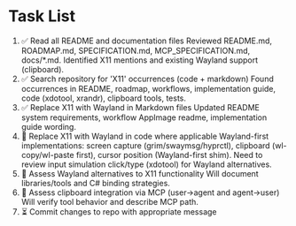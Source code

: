 # Task List

1. ✅ Read all README and documentation files
Reviewed README.md, ROADMAP.md, SPECIFICATION.md, MCP_SPECIFICATION.md, docs/*.md. Identified X11 mentions and existing Wayland support (clipboard).
2. ✅ Search repository for 'X11' occurrences (code + markdown)
Found occurrences in README, roadmap, workflows, implementation guide, code (xdotool, xrandr), clipboard tools, tests.
3. ✅ Replace X11 with Wayland in Markdown files
Updated README system requirements, workflow AppImage readme, implementation guide wording.
4. 🔄 Replace X11 with Wayland in code where applicable
Wayland-first implementations: screen capture (grim/swaymsg/hyprctl), clipboard (wl-copy/wl-paste first), cursor position (Wayland-first shim). Need to review input simulation click/type (xdotool) for Wayland alternatives.
5. 🔄 Assess Wayland alternatives to X11 functionality
Will document libraries/tools and C# binding strategies.
6. 🔄 Assess clipboard integration via MCP (user->agent and agent->user)
Will verify tool behavior and describe MCP path.
7. ⏳ Commit changes to repo with appropriate message


